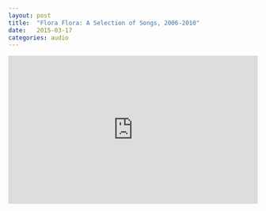 ```yaml
---
layout: post
title:  "Flora Flora: A Selection of Songs, 2006-2010"
date:   2015-03-17
categories: audio
---
```


<iframe width="100%" height="300" scrolling="no" frameborder="no" src="https://w.soundcloud.com/player/?url=https%3A//api.soundcloud.com/users/1786282&amp;auto_play=false&amp;hide_related=false&amp;show_comments=true&amp;show_user=true&amp;show_reposts=false&amp;visual=true"></iframe>